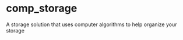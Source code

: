 comp_storage
============

A storage solution that uses computer algorithms to help organize your storage
